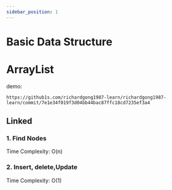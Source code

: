 ```yaml
---
sidebar_position: 1
---
```

# Basic Data Structure
# ArrayList

demo:

```text
https://github1s.com/richardgong1987-learn/richardgong1987-learn/commit/7e1e34f019f3d04bb44bac87ffc18cd7235ef3a4
```

## Linked
### 1. Find Nodes

Time Complexity: O(n)

### 2. Insert, delete,Update

Time Complexity: O(1)







